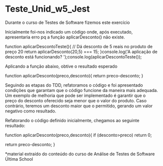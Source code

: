 # Teste_Unid_w5_Jest

Durante o curso de Testes de Software fizemos este exercício

Inicialmente foi-nos indicado um código onde, após executado, apresentaria erro pq a função aplicarDesconto() não existe.

function aplicarDescontoTeste(){
   // Dá desconto de 5 reais no produto de preço 20
   return aplicarDesconto(20,5) === 15;
}console.log('A aplicação de desconto está funcionando? ');console.log(aplicarDescontoTeste());

Aplicando a função abaixo, obtive o resultado esperado

function aplicarDesconto(preco,desconto){
   return preco-desconto;
}

Seguindo as etapas do TDD, refatoramos o código e foi apresentado condições 
que garantam que o código funcione da maneira mais adequada. 
Um exemplo de melhoria que pode ser implementado é garantir que o preço do desconto oferecido 
seja menor que o valor do produto. Caso contrário, teremos um desconto maior que o permitido, gerando um valor negativo como resultado.

Refatorando o código definido inicialmente, chegamos ao seguinte resultado:

function aplicarDesconto(preco,desconto){
   if (desconto>preco)
       return 0;     

   return preco-desconto;
}


*material extraído do conteúdo do curso de Análise de Testes de Software Última School
